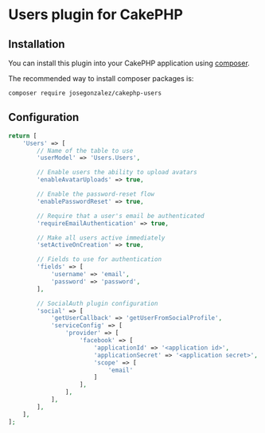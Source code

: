 # Users plugin for CakePHP

## Installation

You can install this plugin into your CakePHP application using [composer](http://getcomposer.org).

The recommended way to install composer packages is:

```
composer require josegonzalez/cakephp-users
```

## Configuration

```php
return [
    'Users' => [
        // Name of the table to use
        'userModel' => 'Users.Users',

        // Enable users the ability to upload avatars
        'enableAvatarUploads' => true,

        // Enable the password-reset flow
        'enablePasswordReset' => true,

        // Require that a user's email be authenticated
        'requireEmailAuthentication' => true,

        // Make all users active immediately
        'setActiveOnCreation' => true,

        // Fields to use for authentication
        'fields' => [
            'username' => 'email',
            'password' => 'password',
        ],

        // SocialAuth plugin configuration
        'social' => [
            'getUserCallback' => 'getUserFromSocialProfile',
            'serviceConfig' => [
                'provider' => [
                    'facebook' => [
                        'applicationId' => '<application id>',
                        'applicationSecret' => '<application secret>',
                        'scope' => [
                            'email'
                        ]
                    ],
                ],
            ],
        ],
    ],
];
```
